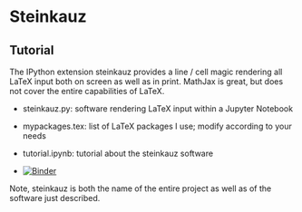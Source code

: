 # Steinkauz

## Tutorial

The IPython extension steinkauz provides a line / cell magic rendering all LaTeX input both on screen as well as in print. MathJax is great, but does not cover the entire capabilities of LaTeX.

- steinkauz.py: software rendering LaTeX input within a Jupyter Notebook

- mypackages.tex: list of LaTeX packages I use; modify according to your needs

- tutorial.ipynb: tutorial about the steinkauz software

- [![Binder](https://mybinder.org/badge_logo.svg)](https://mybinder.org/v2/gh/bjornrommel/steinkauz/master?filepath=project/tutorial/tutorial.ipynb)

Note, steinkauz is both the name of the entire project as well as of the software just described.